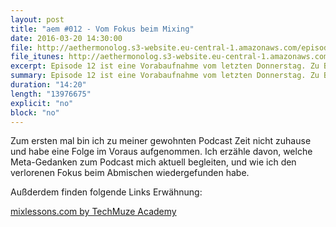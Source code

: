 ```yaml
---
layout: post
title: "aem #012 - Vom Fokus beim Mixing"
date: 2016-03-20 14:30:00
file: http://aethermonolog.s3-website.eu-central-1.amazonaws.com/episodes/aethermonolog-012.mp3
file_itunes: http://aethermonolog.s3-website.eu-central-1.amazonaws.com/episodes/aethermonolog-012.m4a
excerpt: Episode 12 ist eine Vorabaufnahme vom letzten Donnerstag. Zu Beginn ein kleiner Ausflug in Meta Themen, dann ans Eingemachte mit der Frage, wie man den Fokus beim Abmischen nicht verliert.
summary: Episode 12 ist eine Vorabaufnahme vom letzten Donnerstag. Zu Beginn ein kleiner Ausflug in Meta Themen, dann ans Eingemachte mit der Frage, wie man den Fokus beim Abmischen nicht verliert.
duration: "14:20"
length: "13976675"
explicit: "no"
block: "no"
---
```


Zum ersten mal bin ich zu meiner gewohnten Podcast Zeit nicht zuhause und habe eine Folge im Voraus aufgenommen. Ich erzähle davon, welche Meta-Gedanken zum Podcast mich aktuell begleiten, und wie ich den verlorenen Fokus beim Abmischen wiedergefunden habe.

Außderdem finden folgende Links Erwähnung:

[mixlessons.com by TechMuze Academy](http://mixlessons.com)
